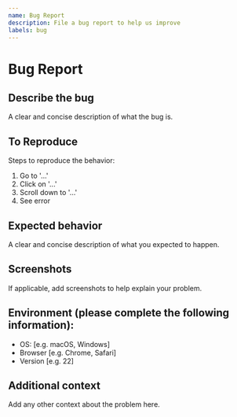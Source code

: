 ```yaml
---
name: Bug Report
description: File a bug report to help us improve
labels: bug
---
```


# Bug Report

## Describe the bug

A clear and concise description of what the bug is.

## To Reproduce

Steps to reproduce the behavior:

1. Go to '...'
2. Click on '...'
3. Scroll down to '...'
4. See error

## Expected behavior

A clear and concise description of what you expected to happen.

## Screenshots

If applicable, add screenshots to help explain your problem.

## Environment (please complete the following information):

- OS: [e.g. macOS, Windows]
- Browser [e.g. Chrome, Safari]
- Version [e.g. 22]

## Additional context

Add any other context about the problem here.
